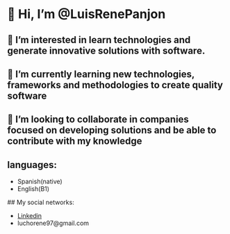 # 👋 Hi, I’m @LuisRenePanjon
## 👀 I’m interested in learn technologies and generate innovative solutions with software.
## 🌱 I’m currently learning new technologies, frameworks and methodologies to create quality software
## 💞️ I’m looking to collaborate in companies focused on developing solutions and be able to contribute with my knowledge
## languages:
<ul>
  <li>Spanish(native)</li>
  <li>English(B1)</li>
</ul>
## My social networks:
<ul>
  <li><a href="https://www.linkedin.com/in/ren%C3%A9-panj%C3%B3n-a019b6174/" alt="linkedin">Linkedin</a></li>
  <li>luchorene97@gmail.com</li>
</ul>

<!---
LuisRenePanjon/LuisRenePanjon is a ✨ special ✨ repository because its `README.md` (this file) appears on your GitHub profile.
You can click the Preview link to take a look at your changes.
--->
